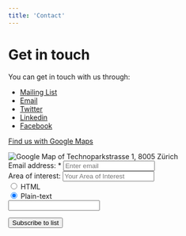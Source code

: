 ```yaml
---
title: 'Contact'
---
```

# Get in touch

You can get in touch with us through:

- [Mailing List](http://eepurl.com/bND7H1)
- <a href='mailto&#58;&#105;&#37;&#54;&#69;&#102;&#111;&#64;4&#37;71u%&#54;1nt&#46;com'>Email</a>
- [Twitter](https://twitter.com/4quant)
- [Linkedin](https://www.linkedin.com/company/4quant)
- [Facebook](https://www.facebook.com/4quant/)

[Find us with Google Maps](https://goo.gl/maps/f7hLrM6kgok)

<img class="google-maps" src="http://maps.googleapis.com/maps/api/staticmap?autoscale=2&size=600x300&maptype=roadmap&format=png&visual_refresh=true&markers=size:mid%7Ccolor:0xff0000%7Clabel:%7CTechnoparkstrasse+1,+8005+Zürich" alt="Google Map of Technoparkstrasse 1, 8005 Zürich">

<form role="form" action="http://4quant.us12.list-manage1.com/subscribe/post" method="POST" class="form-inline">
<input type="hidden" name="u" value="87fbddd41af58f10d4820394c">
<input type="hidden" name="id" value="e1b453bfd5">
 <div class="form-group">
 <label for="email">Email address: <span class="req asterisk">*</span></label>
 <input type="email" class="form-control" id="email" placeholder="Enter email">
 </div>
 <div class="form-group">
 <label for="pwd">Area of interest:</label>
 <input type="text" name="MERGE3" id="MERGE3" value="" placeholder="Your Area of Interest" class="form-control">
 </div>
 <div class="radio">
  <label for="EMAILTYPE_HTML">
    <input type="radio" name="EMAILTYPE" id="EMAILTYPE_HTML" value="html" checked="">
    HTML
  </label>
</div>
<div class="radio">
  <label for="EMAILTYPE_TEXT">
    <input type="radio" name="EMAILTYPE" id="EMAILTYPE_TEXT" value="text" checked="">
    Plain-text
  </label><div class="invisible" aria-hidden="true"><input type="text" name="b_87fbddd41af58f10d4820394c_e1b453bfd5" tabindex="-1" value=""></div>
</div>

 <button type="submit" name="submit" value="Subscribe to list" class="btn btn-default">Subscribe to list</button>
</form>
